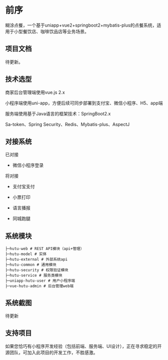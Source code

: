 # 前序
糊涂点餐，一个基于uniapp+vue2+springboot2+mybatis-plus的点餐系统，适用于小型餐饮店、咖啡饮品店等业务场景。

## 项目文档

待更新。

## 技术选型

商家后台管理端使用vue.js 2.x

小程序端使用uni-app，方便后续可同步部署到支付宝、微信小程序、H5、app端

服务端使用基于Java语言的框架技术：SpringBoot2.x

Sa-token、Spring Security、Redis、Mybatis-plus、AspectJ

## 对接系统

已对接

- 微信小程序登录

将对接

- 支付宝支付

- 小票打印
- 语言播报

- 同城跑腿


## 系统模块

```
├─hutu-web # REST API模块（api+管理）
├─hutu-model # 实体
├─hutu-external # 外部系统api
├─hutu-common # 通用模块
├─hutu-security # 权限验证模块
├─hutu-service # 服务类模块
├─uniapp-hutu-user # 用户小程序端
├─vue-hutu-admin # 后台管理web端
```

## 系统截图

待更新

## 支持项目

如果您恰巧有小程序开发经验（包括前端、服务端、UI设计），正在寻求稳定的开源团队，可加入此项目的开发工作，不胜感激。